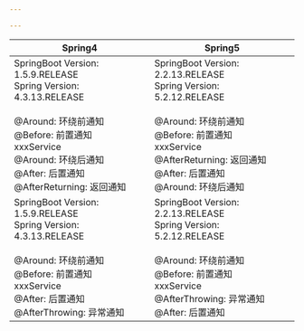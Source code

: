```yaml
---

---
```


| Spring4                                                      | Spring5                                                      |
| ------------------------------------------------------------ | ------------------------------------------------------------ |
| SpringBoot Version: 1.5.9.RELEASE<br/>Spring Version: 4.3.13.RELEASE<br/><br/>@Around: 环绕前通知<br/>@Before: 前置通知<br/>xxxService<br/>@Around: 环绕后通知<br/>@After: 后置通知<br/>@AfterReturning: 返回通知 | SpringBoot Version: 2.2.13.RELEASE<br/>Spring Version: 5.2.12.RELEASE<br/><br/>@Around: 环绕前通知<br/>@Before: 前置通知<br/>xxxService<br/>@AfterReturning: 返回通知<br/>@After: 后置通知<br/>@Around: 环绕后通知 |
| SpringBoot Version: 1.5.9.RELEASE<br/>Spring Version: 4.3.13.RELEASE<br/><br/>@Around: 环绕前通知<br/>@Before: 前置通知<br/>xxxService<br/>@After: 后置通知<br/>@AfterThrowing: 异常通知 | SpringBoot Version: 2.2.13.RELEASE<br/>Spring Version: 5.2.12.RELEASE<br/><br/>@Around: 环绕前通知<br/>@Before: 前置通知<br/>xxxService<br/>@AfterThrowing: 异常通知<br/>@After: 后置通知 |

